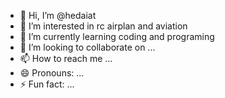 - 👋 Hi, I’m @hedaiat
- 👀 I’m interested in rc airplan and aviation
- 🌱 I’m currently learning coding and programing
- 💞️ I’m looking to collaborate on ...
- 📫 How to reach me ...
- 😄 Pronouns: ...
- ⚡ Fun fact: ...

<!---
hedaiat/hedaiat is a ✨ special ✨ repository because its `README.md` (this file) appears on your GitHub profile.
You can click the Preview link to take a look at your changes.
--->
